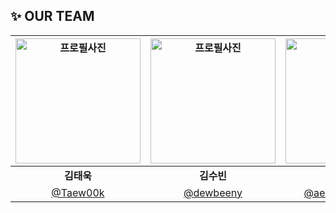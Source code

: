 ## ✨ OUR TEAM
   <div align="center">
     
| <img src="https://avatars.githubusercontent.com/u/127061738?v=4" width="200" alt="프로필사진"> | <img src="https://avatars.githubusercontent.com/u/146052459?v=4" width="200" alt="프로필사진">  | <img src="https://avatars.githubusercontent.com/u/132185864?v=4" width="200" alt="프로필사진"> |  <img src="https://avatars.githubusercontent.com/u/74529426?v=4" width="200" alt="프로필사진">  |
| :-------------------------------------------------------------------------------------------: | :-------------------------------------------------------------------------------------------: | :-------------------------------------------------------------------------------------------: | :-------------------------------------------------------------------------------------------:
|                            <div align = "center"><b>김태욱</b></div>                            |                            <div align = "center"><b>김수빈</b></div>                            |                            <div align = "center"><b>안성우</b></div>                            |                             <div align = "center"><b>엄태우</b></div>
|                            [@Taew00k](https://github.com/Taew00k)                            |                [@dewbeeny](https://github.com/dewbeeny)                                 |                       [@aeeengsungwoo](https://github.com/aeeengsungwoo)                        |                        [@teom142](https://github.com/teom142)   | 

</div>
<br />
